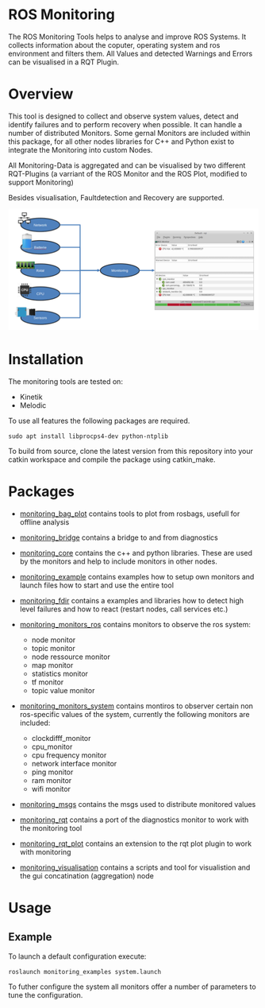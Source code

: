 # ROS Monitoring

The ROS Monitoring Tools helps to analyse and improve ROS Systems. It collects information about the coputer, operating system and ros environment and filters them. All Values and detected Warnings and Errors can be visualised in a RQT Plugin.

# Overview

This tool is designed to collect and observe system values, detect and identify failures and to perform recovery when possible. It can handle a number of distributed Monitors. Some gernal Monitors are included within this package, for all other nodes libraries for C++ and Python exist to integrate the Monitoring into custom Nodes. 

All Monitoring-Data is aggregated and can be visualised by two different RQT-Plugins (a varriant of the ROS Monitor and the ROS Plot, modified to support Monitoring)

Besides visualisation, Faultdetection and Recovery are supported. 


![Overview_Image_Monitoring](monitoring/images/Monitoring_Overview.png)


# Installation

The monitoring tools are tested on:

- Kinetik
- Melodic

To use all features the following packages are required.

    sudo apt install libprocps4-dev python-ntplib

To build from source, clone the latest version from this repository into your catkin workspace and compile the package using catkin_make.

# Packages

* [monitoring_bag_plot](monitoring_bag_plot) contains tools to plot from rosbags, usefull for offline analysis

* [monitoring_bridge](monitoring_bridge) contains a bridge to and from diagnostics

* [monitoring_core](monitoring_core) contains the c++ and python libraries. These are used by the monitors and help to include monitors in other nodes.

* [monitoring_example](monitoring_example) contains examples how to setup own monitors and launch files how to start and use the entire tool

* [monitoring_fdir](monitoring_fdir) contains a examples and libraries how to detect high level failures and how to react (restart nodes, call services etc.)

* [monitoring_monitors_ros](monitoring_monitors_ros) contains monitors to observe the ros system:

	* node monitor
	* topic monitor
	* node ressource monitor
	* map monitor
	* statistics monitor
	* tf monitor
	* topic value monitor

* [monitoring_monitors_system](monitoring_monitors_system) contains montiros to observer certain non ros-specific values of the system, currently the following monitors are included:

	* clockdifff_monitor
	* cpu_monitor
	* cpu frequency monitor
	* network interface monitor
	* ping monitor
	* ram monitor
	* wifi monitor

* [monitoring_msgs](monitoring_msgs) contains the msgs used to distribute monitored values

* [monitoring_rqt](monitoring_rqt) contains a port of the diagnostics monitor to work with the monitoring tool

* [monitoring_rqt_plot](monitoring_rqt_plot) contains an extension to the rqt plot plugin to work with monitoring

* [monitoring_visualisation](monitoring_visualisation) contains a scripts and tool for visualistion and the gui concatination (aggregation) node

# Usage

## Example

To launch a default configuration execute:
    
    roslaunch monitoring_examples system.launch
    
To futher configure the system all monitors offer a number of parameters to tune the configuration.





